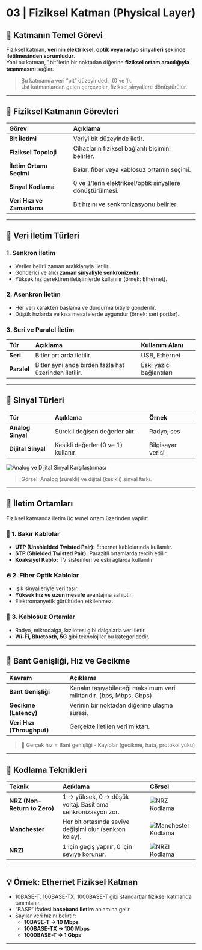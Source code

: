 # 03 | Fiziksel Katman (Physical Layer)

## 🔹 Katmanın Temel Görevi

Fiziksel katman, **verinin elektriksel, optik veya radyo sinyalleri** şeklinde **iletilmesinden sorumludur**.  
Yani bu katman, "bit"lerin bir noktadan diğerine **fiziksel ortam aracılığıyla taşınmasını** sağlar.

> Bu katmanda veri “bit” düzeyindedir (0 ve 1).  
> Üst katmanlardan gelen çerçeveler, fiziksel sinyallere dönüştürülür.

---

## 🔹 Fiziksel Katmanın Görevleri

| Görev | Açıklama |
|:--|:--|
| **Bit İletimi** | Veriyi bit düzeyinde iletir. |
| **Fiziksel Topoloji** | Cihazların fiziksel bağlantı biçimini belirler. |
| **İletim Ortamı Seçimi** | Bakır, fiber veya kablosuz ortamın seçimi. |
| **Sinyal Kodlama** | 0 ve 1’lerin elektriksel/optik sinyallere dönüştürülmesi. |
| **Veri Hızı ve Zamanlama** | Bit hızını ve senkronizasyonu belirler. |

---

## 🔹 Veri İletim Türleri

### 1. **Senkron İletim**
- Veriler belirli zaman aralıklarıyla iletilir.  
- Gönderici ve alıcı **zaman sinyaliyle senkronizedir.**  
- Yüksek hız gerektiren iletişimlerde kullanılır (örnek: Ethernet).

### 2. **Asenkron İletim**
- Her veri karakteri başlama ve durdurma bitiyle gönderilir.  
- Düşük hızlarda ve kısa mesafelerde uygundur (örnek: seri portlar).

### 3. **Seri ve Paralel İletim**
| Tür | Açıklama | Kullanım Alanı |
|:--|:--|:--|
| **Seri** | Bitler art arda iletilir. | USB, Ethernet |
| **Paralel** | Bitler aynı anda birden fazla hat üzerinden iletilir. | Eski yazıcı bağlantıları |

---

## 🔹 Sinyal Türleri

| Tür | Açıklama | Örnek |
|:--|:--|:--|
| **Analog Sinyal** | Sürekli değişen değerler alır. | Radyo, ses |
| **Dijital Sinyal** | Kesikli değerler (0 ve 1) kullanır. | Bilgisayar verisi |

![Analog ve Dijital Sinyal Karşılaştırması](https://upload.wikimedia.org/wikipedia/commons/thumb/8/8d/Analogue_vs_digital_wave.svg/640px-Analogue_vs_digital_wave.svg.png)
> Görsel: Analog (sürekli) ve dijital (kesikli) sinyal farkı.

---

## 🔹 İletim Ortamları

Fiziksel katmanda iletim üç temel ortam üzerinden yapılır:

### 🧵 1. **Bakır Kablolar**
- **UTP (Unshielded Twisted Pair):** Ethernet kablolarında kullanılır.  
- **STP (Shielded Twisted Pair):** Parazitli ortamlarda tercih edilir.  
- **Koaksiyel Kablo:** TV sistemleri ve eski ağlarda kullanılır.

### 🔥 2. **Fiber Optik Kablolar**
- Işık sinyalleriyle veri taşır.  
- **Yüksek hız ve uzun mesafe** avantajına sahiptir.  
- Elektromanyetik gürültüden etkilenmez.

### 📡 3. **Kablosuz Ortamlar**
- Radyo, mikrodalga, kızılötesi gibi dalgalarla veri iletir.  
- **Wi-Fi, Bluetooth, 5G** gibi teknolojiler bu kategoridedir.

---

## 🔹 Bant Genişliği, Hız ve Gecikme

| Kavram | Açıklama |
|:--|:--|
| **Bant Genişliği** | Kanalın taşıyabileceği maksimum veri miktarıdır. (bps, Mbps, Gbps) |
| **Gecikme (Latency)** | Verinin bir noktadan diğerine ulaşma süresi. |
| **Veri Hızı (Throughput)** | Gerçekte iletilen veri miktarı. |

> 📘 Gerçek hız = Bant genişliği - Kayıplar (gecikme, hata, protokol yükü)

---

## 🔹 Kodlama Teknikleri

| Teknik | Açıklama | Görsel |
|:--|:--|:--|
| **NRZ (Non-Return to Zero)** | 1 → yüksek, 0 → düşük voltaj. Basit ama senkronizasyon zor. | ![NRZ Kodlama](https://upload.wikimedia.org/wikipedia/commons/thumb/5/52/NRZ_encoding.svg/640px-NRZ_encoding.svg.png) |
| **Manchester** | Her bit ortasında seviye değişimi olur (senkron kolay). | ![Manchester Kodlama](https://upload.wikimedia.org/wikipedia/commons/thumb/8/8b/Manchester_encoding_both_conventions.svg/640px-Manchester_encoding_both_conventions.svg.png) |
| **NRZI** | 1 için geçiş yapılır, 0 için seviye korunur. | ![NRZI Kodlama](https://upload.wikimedia.org/wikipedia/commons/thumb/1/14/NRZI_encoding.svg/640px-NRZI_encoding.svg.png) |

---

## 💡 Örnek: Ethernet Fiziksel Katman

- 10BASE-T, 100BASE-TX, 1000BASE-T gibi standartlar fiziksel katmanda tanımlanır.  
- “BASE” ifadesi **baseband iletim** anlamına gelir.  
- Sayılar veri hızını belirtir:
  - **10BASE-T → 10 Mbps**
  - **100BASE-TX → 100 Mbps**
  - **1000BASE-T → 1 Gbps**

---


